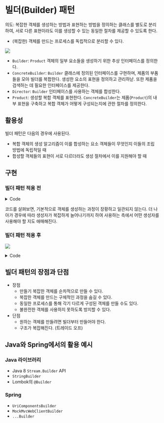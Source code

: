 # 빌더(Builder) 패턴
의도: 복잡한 객체를 생성하는 방법과 표현하는 방법을 정의하는 클래스를 별도로 분리하여, 서로 다른 표현이라도 이를 생성할 수 있는 동일한 절차를 제공할 수 있도록 한다.

- (복잡한) 객체를 만드는 프로세스를 독립적으로 분리할 수 있다.

![](https://velog.velcdn.com/images/songs4805/post/a11c8701-52b0-4056-aaf3-3ecd32f8a20c/image.jpeg)

- `Builder`: `Product` 객체의 일부 요소들을 생성하기 위한 추상 인터페이스를 정의한다.
- `ConcreteBuilder`: `Builder` 클래스에 정의된 인터페이스를 구현하며, 제품의 부품들을 모아 빌더를 복합한다. 생성한 요소의 표현을 정의하고 관리하낟. 또한 제품을 검색하는 데 필요한 인터페이스를 제공한다.
- `Director`: `Builder` 인터페이스를 사용하는 객체를 합성한다.
- `Product`: 생성할 복합 객체를 표현한다. `ConcreteBuilder`는 제품(`Product`)의 내부 표현을 구축하고 복합 객체가 어떻게 구성되는지에 관한 절차를 정의한다.

## 활용성
빌더 패턴은 다음의 경우에 사용된다.
- 복합 객체의 생성 알고리즘이 이를 합성하는 요소 객체들이 무엇인지 이들의 조립 방법에 독립적일 때
- 합성할 객체들의 표현이 서로 다르더라도 생성 절차에서 이를 지원해야 할 때

## 구현
### 빌더 패턴 적용 전
<details>
<summary>Code</summary>

```java
public class TourPlan {

    private String title;

    private int nights;

    private int days;

    private LocalDate startDate;

    private String whereToStay;

    private List<DetailPlan> plans;

    public TourPlan() {
    }

    public TourPlan(String title, int nights, int days, LocalDate startDate, String whereToStay, List<DetailPlan> plans) {
        this.title = title;
        this.nights = nights;
        this.days = days;
        this.startDate = startDate;
        this.whereToStay = whereToStay;
        this.plans = plans;
    }

    @Override
    public String toString() {
        return "TourPlan{" +
                "title='" + title + '\'' +
                ", nights=" + nights +
                ", days=" + days +
                ", startDate=" + startDate +
                ", whereToStay='" + whereToStay + '\'' +
                ", plans=" + plans +
                '}';
    }

    public String getTitle() {
        return title;
    }

    public void setTitle(String title) {
        this.title = title;
    }

    public int getNights() {
        return nights;
    }

    public void setNights(int nights) {
        this.nights = nights;
    }

    public int getDays() {
        return days;
    }

    public void setDays(int days) {
        this.days = days;
    }

    public LocalDate getStartDate() {
        return startDate;
    }

    public void setStartDate(LocalDate startDate) {
        this.startDate = startDate;
    }

    public String getWhereToStay() {
        return whereToStay;
    }

    public void setWhereToStay(String whereToStay) {
        this.whereToStay = whereToStay;
    }

    public List<DetailPlan> getPlans() {
        return plans;
    }

    public void setPlans(List<DetailPlan> plans) {
        this.plans = plans;
    }

    public void addPlan(int day, String plan) {
        this.plans.add(new DetailPlan(day, plan));
    }
}
```

```java
public class DetailPlan {

    private int day;

    private String plan;

    public DetailPlan(int day, String plan) {
        this.day = day;
        this.plan = plan;
    }

    public int getDay() {
        return day;
    }

    public void setDay(int day) {
        this.day = day;
    }

    public String getPlan() {
        return plan;
    }

    public void setPlan(String plan) {
        this.plan = plan;
    }

    @Override
    public String toString() {
        return "DetailPlan{" +
                "day=" + day +
                ", plan='" + plan + '\'' +
                '}';
    }
}
```

```java
public class App {

    public static void main(String[] args) {
        TourPlan shortTrip = new TourPlan();
        shortTrip.setTitle("오레곤 롱비치 여행");
        shortTrip.setStartDate(LocalDate.of(2021, 7, 15));
        System.out.println(shortTrip);


        TourPlan tourPlan = new TourPlan();
        tourPlan.setTitle("칸쿤 여행");
        tourPlan.setNights(2);
        tourPlan.setDays(3);
        tourPlan.setStartDate(LocalDate.of(2020, 12, 9));
        tourPlan.setWhereToStay("리조트");
        tourPlan.setPlans(new ArrayList<>());
        tourPlan.addPlan(0, "체크인 이후 짐풀기");
        tourPlan.addPlan(0, "저녁 식사");
        tourPlan.addPlan(1, "조식 부페에서 식사");
        tourPlan.addPlan(1, "해변가 산책");
        tourPlan.addPlan(1, "점심은 수영장 근처 음식점에서 먹기");
        tourPlan.addPlan(1, "리조트 수영장에서 놀기");
        tourPlan.addPlan(1, "저녁은 BBQ 식당에서 스테이크");
        tourPlan.addPlan(2, "조식 부페에서 식사");
        tourPlan.addPlan(2, "체크아웃");

        System.out.println(tourPlan);
    }
}
```
</details>

코드를 살펴보면, 기본적으로 객체를 생성하는 과정이 장황하고 일관되지 않는다. 더 나아가 경우에 따라 생성자가 복잡하게 늘어나기까지 하여 사용하는 측에서 어떤 생성자를 사용해야 할 지도 애매해진다.

### 빌더 패턴 적용 후
![](https://velog.velcdn.com/images/songs4805/post/3f2b1591-ed01-44d1-837c-fd6a96d72cfd/image.jpeg)

<details>
<summary>Code</summary>

먼저 빌더 인터페이스를 정의한다.
```java
public interface TourPlanBuilder {

    TourPlanBuilder nightsAndDays(int nights, int days);

    TourPlanBuilder title(String title);

    TourPlanBuilder startDate(LocalDate localDate);

    TourPlanBuilder whereToStay(String whereToStay);

    TourPlanBuilder addPlan(int day, String plan);

    TourPlan getPlan();

}
```

이에 대한 구현체는 다음과 같다.
```java
public class DefaultTourBuilder implements TourPlanBuilder {

    private String title;

    private int nights;

    private int days;

    private LocalDate startDate;

    private String whereToStay;

    private List<DetailPlan> plans;

    @Override
    public TourPlanBuilder nightsAndDays(int nights, int days) {
        this.nights = nights;
        this.days = days;
        return this;
    }

    @Override
    public TourPlanBuilder title(String title) {
        this.title = title;
        return this;
    }

    @Override
    public TourPlanBuilder startDate(LocalDate startDate) {
        this.startDate = startDate;
        return this;
    }

    @Override
    public TourPlanBuilder whereToStay(String whereToStay) {
        this.whereToStay = whereToStay;
        return this;
    }

    @Override
    public TourPlanBuilder addPlan(int day, String plan) {
        if (this.plans == null) {
            this.plans = new ArrayList<>();
        }

        this.plans.add(new DetailPlan(day, plan));
        return this;
    }

    @Override
    public TourPlan getPlan() {
        return new TourPlan(title, nights, days, startDate, whereToStay, plans);
    }
}
```

클라이언트 측의 동일한 코드를 중복하기 위해 만든 `Director`는 선택 사항이다.
```java
public class TourDirector {

    private TourPlanBuilder tourPlanBuilder;

    public TourDirector(TourPlanBuilder tourPlanBuilder) {
        this.tourPlanBuilder = tourPlanBuilder;
    }

    public TourPlan cancunTrip() {
        return tourPlanBuilder.title("칸쿤 여행")
                .nightsAndDays(2, 3)
                .startDate(LocalDate.of(2020, 12, 9))
                .whereToStay("리조트")
                .addPlan(0, "체크인하고 짐 풀기")
                .addPlan(0, "저녁 식사")
                .getPlan();
    }

    public TourPlan longBeachTrip() {
        return tourPlanBuilder.title("롱비치")
                .startDate(LocalDate.of(2021, 7, 15))
                .getPlan();
    }
}
```

클라이언트 측의 코드는 이전보다 훨씬 간결해졌다.
```java
public class App {

    public static void main(String[] args) {
        TourDirector director = new TourDirector(new DefaultTourBuilder());
        TourPlan tourPlan = director.cancunTrip();
        TourPlan tourPlan1 = director.longBeachTrip();
        System.out.println(tourPlan);
        System.out.println(tourPlan1);
    }
}
```
</details>

## 빌더 패턴의 장점과 단점
- 장점
  - 만들기 복잡한 객체를 순차적으로 만들 수 있다.
  - 복잡한 객체를 만드는 구체적인 과정을 숨길 수 있다.
  - 동일한 프로세스를 통해 각기 다르게 구성된 객체를 만들 수도 있다.
  - 불완전한 객체를 사용하지 못하도록 방지할 수 있다.
- 단점
  - 원하는 객체를 만들려면 빌더부터 만들어야 한다.
  - 구조가 복잡해진다. (트레이드 오프)

## Java와 Spring에서의 활용 예시
### Java 라이브러리
- Java 8 `Stream.Builder` API
- `StringBuilder`
- Lombok의 `@Builder`

### Spring
- `UriComponentsBuilder`
- `MockMvcWebClientBuilder`
- `...Builder`